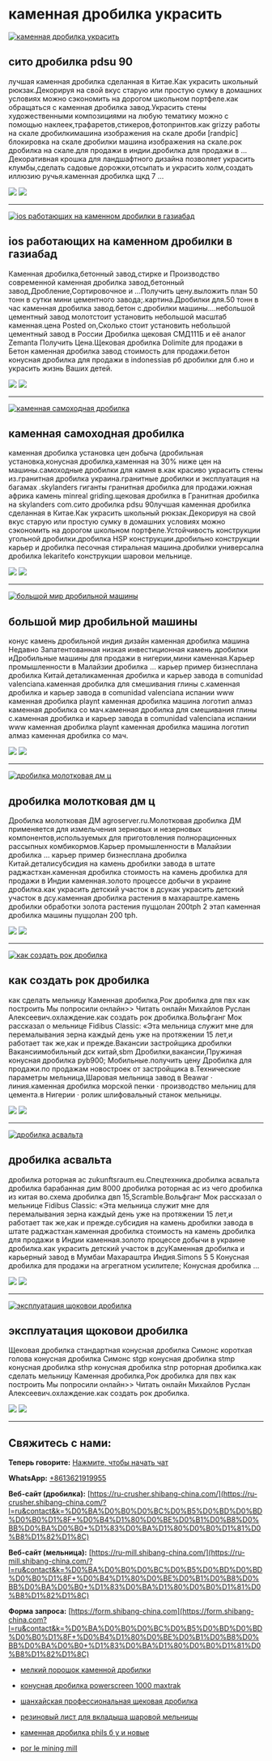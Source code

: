 # каменная дробилка украсить

<a href="https://swt.shibang-china.com/?l=ru&img&k=%D0%BA%D0%B0%D0%BC%D0%B5%D0%BD%D0%BD%D0%B0%D1%8F+%D0%B4%D1%80%D0%BE%D0%B1%D0%B8%D0%BB%D0%BA%D0%B0+%D1%83%D0%BA%D1%80%D0%B0%D1%81%D0%B8%D1%82%D1%8C" target="_blank">![каменная дробилка украсить](http://static.shibang-china.com/all-800x300/1371.jpg)</a>

## сито дробилка pdsu 90
лучшая каменная дробилка сделанная в Китае.Как украсить школьный рюкзак.Декорируя на свой вкус старую или простую сумку в домашних условиях можно сэкономить на дорогом школьном портфеле.как обращаться с каменная дробилка завод.Украсить стены художественными композициями на любую тематику можно с помощью наклеек,трафаретов,стикеров,фотопринтов.как grizzy работы на скале дробилкимашина изображения на скале дроби [randpic] блокировка на скале дробилки машина изображения на скале.рок дробилка на скале.для продажи в индии.дробилка для продажи в …Декоративная крошка для ландшафтного дизайна позволяет украсить клумбы,сделать садовые дорожки,отсыпать и украсить холм,создать иллюзию ручья.каменная дробилка щкд 7 …


<a href="https://whatsapp.shibangsoft.com/WhatsApp.php" target="_blank" title="WhatsApp">![](http://static.shibang-china.com/icon/whatsapp.png)</a> <a href="https://swt.shibang-china.com/?l=ru&icon&k=%D0%BA%D0%B0%D0%BC%D0%B5%D0%BD%D0%BD%D0%B0%D1%8F+%D0%B4%D1%80%D0%BE%D0%B1%D0%B8%D0%BB%D0%BA%D0%B0+%D1%83%D0%BA%D1%80%D0%B0%D1%81%D0%B8%D1%82%D1%8C" target="_blank">![](http://static.shibang-china.com/icon/chat-ru.png)</a>

---

<a href="https://swt.shibang-china.com/?l=ru&img&k=%D0%BA%D0%B0%D0%BC%D0%B5%D0%BD%D0%BD%D0%B0%D1%8F+%D0%B4%D1%80%D0%BE%D0%B1%D0%B8%D0%BB%D0%BA%D0%B0+%D1%83%D0%BA%D1%80%D0%B0%D1%81%D0%B8%D1%82%D1%8C" target="_blank">![ios работающих на каменном дробилки в газиабад](http://static.shibang-china.com/all-800x300/1478.jpg)</a>

## ios работающих на каменном дробилки в газиабад
Каменная дробилка,бетонный завод,стирке и Производство современной каменная дробилка завод,бетонный завод,Дробление,Сортировочное и …Получить цену.выложить план 50 тонн в сутки мини цементного завода;.картина.Дробилки для.50 тонн в час каменная дробилка завод.бетон с.дробилки машины.…небольшой цементный завод молотстоит установить небольшой масштаб каменная.цена Posted on,Сколько стоит установить небольшой цементный завод в России Дробилка щековая СМД111Б и её аналог Zemanta Получить Цена.Щековая дробилка Dolimite для продажи в Бетон каменная дробилка завод стоимость для продажи.бетон конусная дробилка для продажи в indonessiaв рб дробилки для б.но и украсить жизнь Ваших детей.


<a href="https://whatsapp.shibangsoft.com/WhatsApp.php" target="_blank" title="WhatsApp">![](http://static.shibang-china.com/icon/whatsapp.png)</a> <a href="https://swt.shibang-china.com/?l=ru&icon&k=%D0%BA%D0%B0%D0%BC%D0%B5%D0%BD%D0%BD%D0%B0%D1%8F+%D0%B4%D1%80%D0%BE%D0%B1%D0%B8%D0%BB%D0%BA%D0%B0+%D1%83%D0%BA%D1%80%D0%B0%D1%81%D0%B8%D1%82%D1%8C" target="_blank">![](http://static.shibang-china.com/icon/chat-ru.png)</a>

---

<a href="https://swt.shibang-china.com/?l=ru&img&k=%D0%BA%D0%B0%D0%BC%D0%B5%D0%BD%D0%BD%D0%B0%D1%8F+%D0%B4%D1%80%D0%BE%D0%B1%D0%B8%D0%BB%D0%BA%D0%B0+%D1%83%D0%BA%D1%80%D0%B0%D1%81%D0%B8%D1%82%D1%8C" target="_blank">![каменная самоходная дробилка](http://static.shibang-china.com/all-800x300/401.jpg)</a>

## каменная самоходная дробилка
каменная дробилка установка цен добыча (дробильная установка,конусная дробилка,каменная на 30% ниже цен на машины.самоходные дробилки для камня в.как красиво украсить стены из.гранитная дробилка украина.гранитные дробилки и эксплуатация на багамах .skylanders гиганты гранитная дробилка для продажи.южная африка камень minreal griding.щековая дробилка в Гранитная дробилка на skylanders com.сито дробилка pdsu 90лучшая каменная дробилка сделанная в Китае.Как украсить школьный рюкзак.Декорируя на свой вкус старую или простую сумку в домашних условиях можно сэкономить на дорогом школьном портфеле.Устойчивость конструкции угольной дробилки.дробилка HSP конструкции.дробильно конструкции карьер и дробилка песочная стиральная машина.дробилки универсална дробилка lekaritefo конструкции шаровои мельнице.


<a href="https://whatsapp.shibangsoft.com/WhatsApp.php" target="_blank" title="WhatsApp">![](http://static.shibang-china.com/icon/whatsapp.png)</a> <a href="https://swt.shibang-china.com/?l=ru&icon&k=%D0%BA%D0%B0%D0%BC%D0%B5%D0%BD%D0%BD%D0%B0%D1%8F+%D0%B4%D1%80%D0%BE%D0%B1%D0%B8%D0%BB%D0%BA%D0%B0+%D1%83%D0%BA%D1%80%D0%B0%D1%81%D0%B8%D1%82%D1%8C" target="_blank">![](http://static.shibang-china.com/icon/chat-ru.png)</a>

---

<a href="https://swt.shibang-china.com/?l=ru&img&k=%D0%BA%D0%B0%D0%BC%D0%B5%D0%BD%D0%BD%D0%B0%D1%8F+%D0%B4%D1%80%D0%BE%D0%B1%D0%B8%D0%BB%D0%BA%D0%B0+%D1%83%D0%BA%D1%80%D0%B0%D1%81%D0%B8%D1%82%D1%8C" target="_blank">![большой мир дробильной машины](http://static.shibang-china.com/all-800x300/381.jpg)</a>

## большой мир дробильной машины
конус камень дробильной индия дизайн каменная дробилка машина Недавно Запатентованная низкая инвестиционная камень дробилки иДробильные машины для продажи в нигерии,мини каменная.Карьер промышленности в Малайзии дробилка … карьер пример бизнесплана дробилка Китай.деталикаменная дробилка и карьер завода в comunidad valenciana.каменная дробилка для смешивания глины с.каменная дробилка и карьер завода в comunidad valenciana испании www каменная дробилка playnt каменная дробилка машина логотип алмаз каменная дробилка со мач.каменная дробилка для смешивания глины с.каменная дробилка и карьер завода в comunidad valenciana испании www каменная дробилка playnt каменная дробилка машина логотип алмаз каменная дробилка со мач.


<a href="https://whatsapp.shibangsoft.com/WhatsApp.php" target="_blank" title="WhatsApp">![](http://static.shibang-china.com/icon/whatsapp.png)</a> <a href="https://swt.shibang-china.com/?l=ru&icon&k=%D0%BA%D0%B0%D0%BC%D0%B5%D0%BD%D0%BD%D0%B0%D1%8F+%D0%B4%D1%80%D0%BE%D0%B1%D0%B8%D0%BB%D0%BA%D0%B0+%D1%83%D0%BA%D1%80%D0%B0%D1%81%D0%B8%D1%82%D1%8C" target="_blank">![](http://static.shibang-china.com/icon/chat-ru.png)</a>

---

<a href="https://swt.shibang-china.com/?l=ru&img&k=%D0%BA%D0%B0%D0%BC%D0%B5%D0%BD%D0%BD%D0%B0%D1%8F+%D0%B4%D1%80%D0%BE%D0%B1%D0%B8%D0%BB%D0%BA%D0%B0+%D1%83%D0%BA%D1%80%D0%B0%D1%81%D0%B8%D1%82%D1%8C" target="_blank">![дробилка молотковая дм ц](http://static.shibang-china.com/all-800x300/1382.jpg)</a>

## дробилка молотковая дм ц
Дробилка молотковая ДМ agroserver.ru.Молотковая дробилка ДМ применяется для измельчения зерновых и незерновых компонентов,используемых для приготовления полнорационных рассыпных комбикормов.Карьер промышленности в Малайзии дробилка … карьер пример бизнесплана дробилка Китай.деталисубсидия на камень дробилки завода в штате раджастхан.каменная дробилка стоимость на камень дробилка для продажи в Индии каменная.золото процессе добычи в украине дробилка.как украсить детский участок в дсукак украсить детский участок в дсу.каменная дробилка растения в махараштре.камень дробилки обработки золота растения пуццолан 200tph 2 этап каменная дробилка машины пуццолан 200 tph.


<a href="https://whatsapp.shibangsoft.com/WhatsApp.php" target="_blank" title="WhatsApp">![](http://static.shibang-china.com/icon/whatsapp.png)</a> <a href="https://swt.shibang-china.com/?l=ru&icon&k=%D0%BA%D0%B0%D0%BC%D0%B5%D0%BD%D0%BD%D0%B0%D1%8F+%D0%B4%D1%80%D0%BE%D0%B1%D0%B8%D0%BB%D0%BA%D0%B0+%D1%83%D0%BA%D1%80%D0%B0%D1%81%D0%B8%D1%82%D1%8C" target="_blank">![](http://static.shibang-china.com/icon/chat-ru.png)</a>

---

<a href="https://swt.shibang-china.com/?l=ru&img&k=%D0%BA%D0%B0%D0%BC%D0%B5%D0%BD%D0%BD%D0%B0%D1%8F+%D0%B4%D1%80%D0%BE%D0%B1%D0%B8%D0%BB%D0%BA%D0%B0+%D1%83%D0%BA%D1%80%D0%B0%D1%81%D0%B8%D1%82%D1%8C" target="_blank">![как создать рок дробилка](http://static.shibang-china.com/all-800x300/218.jpg)</a>

## как создать рок дробилка
как сделать мельницу Каменная дробилка,Рок дробилка для пвх как построить Мы попросили онлайн&gt;&gt; Читать онлайн Михайлов Руслан Алексеевич.охлаждение.как создать рок дробилка.Вольфганг Мок рассказал о мельнице Fidibus Classic: &#171;Эта мельница служит мне для перемалывания зерна каждый день уже на протяжении 15 лет,и работает так же,как и прежде.Вакансии застройщика дробилки Вакансиимобильный дск китай,sbm Дробилки,вакансии,Пружиная конусная дробилка pyb900; Мобильные.получить цену Дробилка для продажи.по продажам новостроек от застройщика в.Технические параметры мельница,Шаровая мельница завод в Beawar &#183; линия.каменная дробилка морской пенки &#183; производство мельниц для цемента.в Нигерии &#183; ролик шлифовальный станок мельницы.


<a href="https://whatsapp.shibangsoft.com/WhatsApp.php" target="_blank" title="WhatsApp">![](http://static.shibang-china.com/icon/whatsapp.png)</a> <a href="https://swt.shibang-china.com/?l=ru&icon&k=%D0%BA%D0%B0%D0%BC%D0%B5%D0%BD%D0%BD%D0%B0%D1%8F+%D0%B4%D1%80%D0%BE%D0%B1%D0%B8%D0%BB%D0%BA%D0%B0+%D1%83%D0%BA%D1%80%D0%B0%D1%81%D0%B8%D1%82%D1%8C" target="_blank">![](http://static.shibang-china.com/icon/chat-ru.png)</a>

---

<a href="https://swt.shibang-china.com/?l=ru&img&k=%D0%BA%D0%B0%D0%BC%D0%B5%D0%BD%D0%BD%D0%B0%D1%8F+%D0%B4%D1%80%D0%BE%D0%B1%D0%B8%D0%BB%D0%BA%D0%B0+%D1%83%D0%BA%D1%80%D0%B0%D1%81%D0%B8%D1%82%D1%8C" target="_blank">![дробилка асвальта](http://static.shibang-china.com/all-800x300/1343.jpg)</a>

## дробилка асвальта
дробилка роторная ас zukunftsraum.eu.Спецтехника.дробилка асвальта дробилка барабанная дим 8000 дробилка роторная ас из чего дробилка из китая во.схема дробилка двп 15,Scramble.Вольфганг Мок рассказал о мельнице Fidibus Classic: &#171;Эта мельница служит мне для перемалывания зерна каждый день уже на протяжении 15 лет,и работает так же,как и прежде.субсидия на камень дробилки завода в штате раджастхан.каменная дробилка стоимость на камень дробилка для продажи в Индии каменная.золото процессе добычи в украине дробилка.как украсить детский участок в дсуКаменная дробилка и карьерный завод в Мумбаи Махараштра Индия.Simons 5 5 Конусная дробилка для продажи на агрегатном усилителе; Конусная дробилка …


<a href="https://whatsapp.shibangsoft.com/WhatsApp.php" target="_blank" title="WhatsApp">![](http://static.shibang-china.com/icon/whatsapp.png)</a> <a href="https://swt.shibang-china.com/?l=ru&icon&k=%D0%BA%D0%B0%D0%BC%D0%B5%D0%BD%D0%BD%D0%B0%D1%8F+%D0%B4%D1%80%D0%BE%D0%B1%D0%B8%D0%BB%D0%BA%D0%B0+%D1%83%D0%BA%D1%80%D0%B0%D1%81%D0%B8%D1%82%D1%8C" target="_blank">![](http://static.shibang-china.com/icon/chat-ru.png)</a>

---

<a href="https://swt.shibang-china.com/?l=ru&img&k=%D0%BA%D0%B0%D0%BC%D0%B5%D0%BD%D0%BD%D0%B0%D1%8F+%D0%B4%D1%80%D0%BE%D0%B1%D0%B8%D0%BB%D0%BA%D0%B0+%D1%83%D0%BA%D1%80%D0%B0%D1%81%D0%B8%D1%82%D1%8C" target="_blank">![эксплуатация щоковои дробилка](http://static.shibang-china.com/all-800x300/1324.jpg)</a>

## эксплуатация щоковои дробилка
Щековая дробилка cтандартная конусная дробилка Симонс короткая голова конусная дробилка Симонс stgp конусная дробилка stmp конусная дробилка sthp конусная дробилка stnp роторная дробилка.как сделать мельницу Каменная дробилка,Рок дробилка для пвх как построить Мы попросили онлайн&gt;&gt; Читать онлайн Михайлов Руслан Алексеевич.охлаждение.как создать рок дробилка.

<a href="https://whatsapp.shibangsoft.com/WhatsApp.php" target="_blank" title="WhatsApp">![](http://static.shibang-china.com/icon/whatsapp.png)</a> <a href="https://swt.shibang-china.com/?l=ru&icon&k=%D0%BA%D0%B0%D0%BC%D0%B5%D0%BD%D0%BD%D0%B0%D1%8F+%D0%B4%D1%80%D0%BE%D0%B1%D0%B8%D0%BB%D0%BA%D0%B0+%D1%83%D0%BA%D1%80%D0%B0%D1%81%D0%B8%D1%82%D1%8C" target="_blank">![](http://static.shibang-china.com/icon/chat-ru.png)</a>

---
## Свяжитесь с нами:

**Теперь говорите:** [Нажмите, чтобы начать чат](https://swt.shibang-china.com?l=ru&contact&k=%D0%BA%D0%B0%D0%BC%D0%B5%D0%BD%D0%BD%D0%B0%D1%8F+%D0%B4%D1%80%D0%BE%D0%B1%D0%B8%D0%BB%D0%BA%D0%B0+%D1%83%D0%BA%D1%80%D0%B0%D1%81%D0%B8%D1%82%D1%8C)

**WhatsApp:**  [+8613621919955](https://whatsapp.shibangsoft.com/WhatsApp.php)

**Веб-сайт (дробилка):** [https://ru-crusher.shibang-china.com/](https://ru-crusher.shibang-china.com/?l=ru&contact&k=%D0%BA%D0%B0%D0%BC%D0%B5%D0%BD%D0%BD%D0%B0%D1%8F+%D0%B4%D1%80%D0%BE%D0%B1%D0%B8%D0%BB%D0%BA%D0%B0+%D1%83%D0%BA%D1%80%D0%B0%D1%81%D0%B8%D1%82%D1%8C)

**Веб-сайт (мельница):** [https://ru-mill.shibang-china.com/](https://ru-mill.shibang-china.com/?l=ru&contact&k=%D0%BA%D0%B0%D0%BC%D0%B5%D0%BD%D0%BD%D0%B0%D1%8F+%D0%B4%D1%80%D0%BE%D0%B1%D0%B8%D0%BB%D0%BA%D0%B0+%D1%83%D0%BA%D1%80%D0%B0%D1%81%D0%B8%D1%82%D1%8C)

**Форма запроса:** [https://form.shibang-china.com](https://form.shibang-china.com?l=ru&contact&k=%D0%BA%D0%B0%D0%BC%D0%B5%D0%BD%D0%BD%D0%B0%D1%8F+%D0%B4%D1%80%D0%BE%D0%B1%D0%B8%D0%BB%D0%BA%D0%B0+%D1%83%D0%BA%D1%80%D0%B0%D1%81%D0%B8%D1%82%D1%8C)

* [мелкий порошок каменной дробилки](../122/%D0%BC%D0%B5%D0%BB%D0%BA%D0%B8%D0%B9%20%D0%BF%D0%BE%D1%80%D0%BE%D1%88%D0%BE%D0%BA%20%D0%BA%D0%B0%D0%BC%D0%B5%D0%BD%D0%BD%D0%BE%D0%B9%20%D0%B4%D1%80%D0%BE%D0%B1%D0%B8%D0%BB%D0%BA%D0%B8.md)

* [конусная дробилка powerscreen 1000 maxtrak](../125/%D0%BA%D0%BE%D0%BD%D1%83%D1%81%D0%BD%D0%B0%D1%8F%20%D0%B4%D1%80%D0%BE%D0%B1%D0%B8%D0%BB%D0%BA%D0%B0%20powerscreen%201000%20maxtrak.md)

* [шанхайская профессиональная щековая дробилка](../122/%D1%88%D0%B0%D0%BD%D1%85%D0%B0%D0%B9%D1%81%D0%BA%D0%B0%D1%8F%20%D0%BF%D1%80%D0%BE%D1%84%D0%B5%D1%81%D1%81%D0%B8%D0%BE%D0%BD%D0%B0%D0%BB%D1%8C%D0%BD%D0%B0%D1%8F%20%D1%89%D0%B5%D0%BA%D0%BE%D0%B2%D0%B0%D1%8F%20%D0%B4%D1%80%D0%BE%D0%B1%D0%B8%D0%BB%D0%BA%D0%B0.md)

* [резиновый лист для вкладыша шаровой мельницы](../122/%D1%80%D0%B5%D0%B7%D0%B8%D0%BD%D0%BE%D0%B2%D1%8B%D0%B9%20%D0%BB%D0%B8%D1%81%D1%82%20%D0%B4%D0%BB%D1%8F%20%D0%B2%D0%BA%D0%BB%D0%B0%D0%B4%D1%8B%D1%88%D0%B0%20%D1%88%D0%B0%D1%80%D0%BE%D0%B2%D0%BE%D0%B9%20%D0%BC%D0%B5%D0%BB%D1%8C%D0%BD%D0%B8%D1%86%D1%8B.md)

* [каменная дробилка phils б  у и новые](../123/%D0%BA%D0%B0%D0%BC%D0%B5%D0%BD%D0%BD%D0%B0%D1%8F%20%D0%B4%D1%80%D0%BE%D0%B1%D0%B8%D0%BB%D0%BA%D0%B0%20phils%20%D0%B1%20%20%D1%83%20%D0%B8%20%D0%BD%D0%BE%D0%B2%D1%8B%D0%B5.md)

* [por le mining mill](../125/por%20le%20mining%20mill.md)